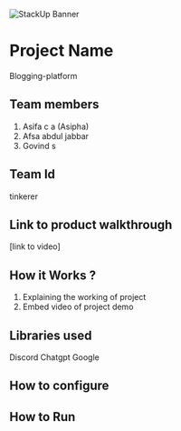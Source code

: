 ![StackUp Banner]([https://tinkerhub.frappe.cloud/files/stackup%20banner.jpeg])
# Project Name
Blogging-platform 
## Team members
1. Asifa c a (Asipha) 
2. Afsa abdul jabbar
3. Govind s 
## Team Id
tinkerer 
## Link to product walkthrough
[link to video]
## How it Works ?
1. Explaining the working of project
2. Embed video of project demo
## Libraries used
Discord 
Chatgpt 
Google 
## How to configure

## How to Run

